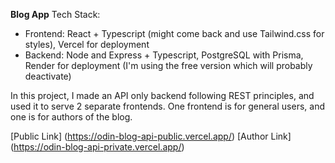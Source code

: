 **Blog App**
Tech Stack:
- Frontend: React + Typescript (might come back and use Tailwind.css for styles), Vercel for deployment
- Backend: Node and Express + Typescript, PostgreSQL with Prisma, Render for deployment (I'm using the free version which will probably deactivate)

In this project, I made an API only backend following REST principles, and used it to serve 2 separate frontends. One frontend is for general users, and one is for authors of the blog.

[Public Link] (https://odin-blog-api-public.vercel.app/)
[Author Link] (https://odin-blog-api-private.vercel.app/)
